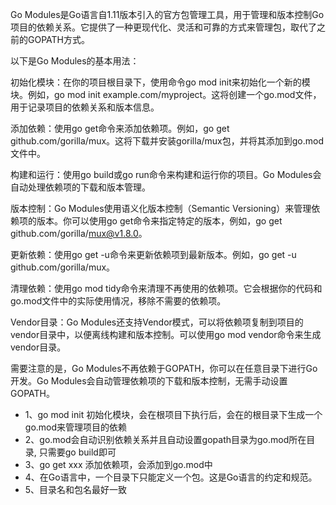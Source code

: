 Go Modules是Go语言自1.11版本引入的官方包管理工具，用于管理和版本控制Go项目的依赖关系。它提供了一种更现代化、灵活和可靠的方式来管理包，取代了之前的GOPATH方式。

以下是Go Modules的基本用法：

初始化模块：在你的项目根目录下，使用命令go mod init来初始化一个新的模块。例如，go mod init example.com/myproject。这将创建一个go.mod文件，用于记录项目的依赖关系和版本信息。

添加依赖：使用go get命令来添加依赖项。例如，go get github.com/gorilla/mux。这将下载并安装gorilla/mux包，并将其添加到go.mod文件中。

构建和运行：使用go build或go run命令来构建和运行你的项目。Go Modules会自动处理依赖项的下载和版本管理。

版本控制：Go Modules使用语义化版本控制（Semantic Versioning）来管理依赖项的版本。你可以使用go get命令来指定特定的版本，例如，go get github.com/gorilla/mux@v1.8.0。

更新依赖：使用go get -u命令来更新依赖项到最新版本。例如，go get -u github.com/gorilla/mux。

清理依赖：使用go mod tidy命令来清理不再使用的依赖项。它会根据你的代码和go.mod文件中的实际使用情况，移除不需要的依赖项。

Vendor目录：Go Modules还支持Vendor模式，可以将依赖项复制到项目的vendor目录中，以便离线构建和版本控制。可以使用go mod vendor命令来生成vendor目录。

需要注意的是，Go Modules不再依赖于GOPATH，你可以在任意目录下进行Go开发。Go Modules会自动管理依赖项的下载和版本控制，无需手动设置GOPATH。

- 1、go mod init 初始化模块，会在根项目下执行后，会在的根目录下生成一个go.mod来管理项目的依赖
- 2、go.mod会自动识别依赖关系并且自动设置gopath目录为go.mod所在目录, 只需要go build即可
- 3、go get xxx 添加依赖项，会添加到go.mod中
- 4、在Go语言中，一个目录下只能定义一个包。这是Go语言的约定和规范。
- 5、目录名和包名最好一致